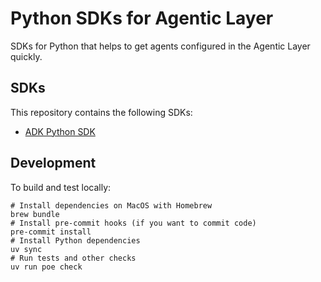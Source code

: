 # Python SDKs for Agentic Layer

SDKs for Python that helps to get agents configured in the Agentic Layer quickly.

## SDKs

This repository contains the following SDKs:

- [ADK Python SDK](./adk/README.md)

## Development

To build and test locally:

```shell
# Install dependencies on MacOS with Homebrew
brew bundle
# Install pre-commit hooks (if you want to commit code)
pre-commit install
# Install Python dependencies
uv sync
# Run tests and other checks
uv run poe check
```
